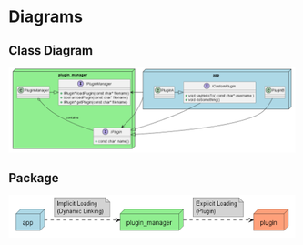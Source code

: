 # Diagrams

## Class Diagram

![Class Diagram](class_diagram.png)

## Package

![Packages Diagram](package_diagram.png)
